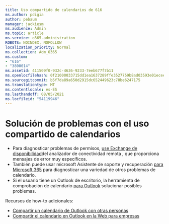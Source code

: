 ```yaml
---
title: Uso compartido de calendarios de 616
ms.author: pdigia
author: pebaum
manager: jackiesm
ms.audience: Admin
ms.topic: article
ms.service: o365-administration
ROBOTS: NOINDEX, NOFOLLOW
localization_priority: Normal
ms.collection: Adm_O365
ms.custom:
- "616"
- "3800014"
ms.assetid: 411509f0-932c-4636-9233-7eeb677f7b11
ms.openlocfilehash: 0f21000033715dd1ea1637289ffe3527759b8ad03593e01ecee1a01369421f55
ms.sourcegitcommit: b5f7da89a650d2915dc652449623c78be6247175
ms.translationtype: MT
ms.contentlocale: es-ES
ms.lasthandoff: 08/05/2021
ms.locfileid: "54119946"
---
```

# <a name="troubleshooting-issues-with-calendar-sharing"></a>Solución de problemas con el uso compartido de calendarios

- Para diagnosticar problemas de permisos, [use Exchange de disponibilidad](https://testconnectivity.microsoft.com/Default.aspx?testId=freeBusy)del analizador de conectividad remota , que proporciona mensajes de error muy específicos.
- También puede usar microsoft Asistente de soporte y recuperación [para Microsoft 365](https://diagnostics.office.com/) para diagnosticar una variedad de otros problemas de calendario. 
- Si el usuario tiene un Outlook de escritorio, la herramienta de comprobación de calendario [para Outlook](https://www.microsoft.com/download/details.aspx?id=28786) solucionar posibles problemas.

Recursos de how-to adicionales:

- [Compartir un calendario de Outlook con otras personas](https://support.office.com/article/353ed2c1-3ec5-449d-8c73-6931a0adab88)
- [Compartir el calendario en Outlook en la Web para empresas](https://support.office.com/article/7ecef8ae-139c-40d9-bae2-a23977ee58d5)
